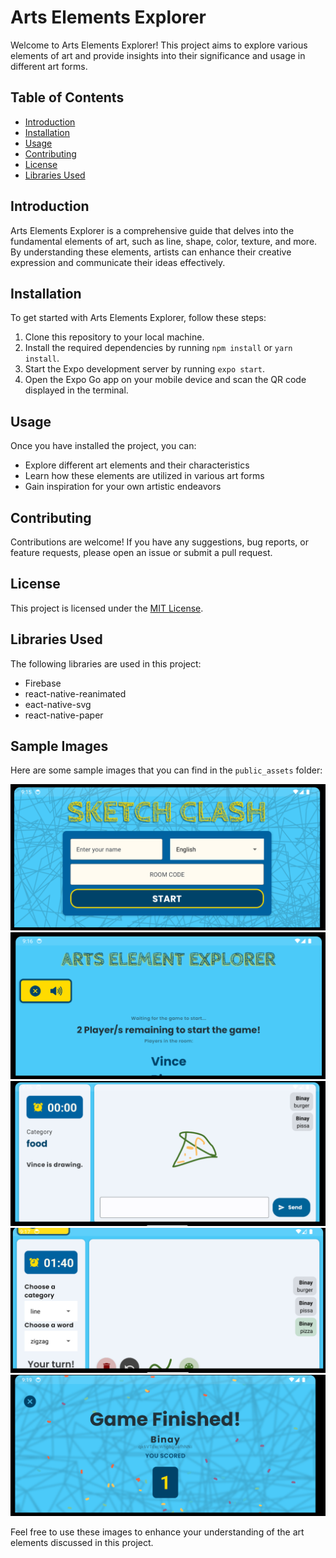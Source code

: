 # Arts Elements Explorer

Welcome to Arts Elements Explorer! This project aims to explore various elements of art and provide insights into their significance and usage in different art forms.

## Table of Contents

- [Introduction](#introduction)
- [Installation](#installation)
- [Usage](#usage)
- [Contributing](#contributing)
- [License](#license)
- [Libraries Used](#libraries-used)

## Introduction

Arts Elements Explorer is a comprehensive guide that delves into the fundamental elements of art, such as line, shape, color, texture, and more. By understanding these elements, artists can enhance their creative expression and communicate their ideas effectively.

## Installation

To get started with Arts Elements Explorer, follow these steps:

1. Clone this repository to your local machine.
2. Install the required dependencies by running `npm install` or `yarn install`.
3. Start the Expo development server by running `expo start`.
4. Open the Expo Go app on your mobile device and scan the QR code displayed in the terminal.

## Usage

Once you have installed the project, you can:

- Explore different art elements and their characteristics
- Learn how these elements are utilized in various art forms
- Gain inspiration for your own artistic endeavors

## Contributing

Contributions are welcome! If you have any suggestions, bug reports, or feature requests, please open an issue or submit a pull request.

## License

This project is licensed under the [MIT License](LICENSE).

## Libraries Used

The following libraries are used in this project:

- Firebase
- react-native-reanimated
- eact-native-svg
- react-native-paper

## Sample Images

Here are some sample images that you can find in the `public_assets` folder:

![Image 1](public_assets/image1.png)
![Image 2](public_assets/image2.png)
![Image 3](public_assets/image3.png)
![Image 4](public_assets/image4.png)
![Image 5](public_assets/image5.png)

Feel free to use these images to enhance your understanding of the art elements discussed in this project.
